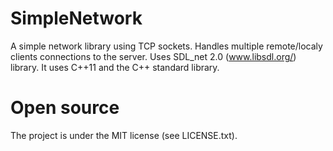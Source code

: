 SimpleNetwork
======
A simple network library using TCP sockets. Handles multiple remote/localy clients 
connections to the server. Uses SDL_net 2.0 (www.libsdl.org/) library. It uses C++11
and the C++ standard library.

Open source
======
The project is under the MIT license (see LICENSE.txt).
